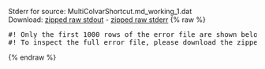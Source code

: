 Stderr for source:  MultiColvarShortcut.md_working_1.dat   
Download: [zipped raw stdout](MultiColvarShortcut.md_working_1.dat.plumed.stdout.txt.zip) - [zipped raw stderr](MultiColvarShortcut.md_working_1.dat.plumed.stderr.txt.zip) 
{% raw %}
<pre>
#! Only the first 1000 rows of the error file are shown below
#! To inspect the full error file, please download the zipped raw stderr file above
</pre>
{% endraw %}
